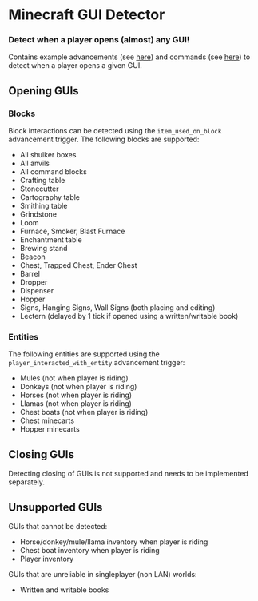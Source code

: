# Minecraft GUI Detector

### Detect when a player opens (almost) any GUI!

Contains example advancements (see [here](data/peerheer.gui_detector.internal/advancements/)) and commands (see [here](data/peerheer.gui_detector.internal/functions/)) to detect when a player opens a given GUI.

## Opening GUIs

### Blocks

Block interactions can be detected using the `item_used_on_block` advancement trigger. The following blocks are supported:

- All shulker boxes
- All anvils
- All command blocks
- Crafting table
- Stonecutter
- Cartography table
- Smithing table
- Grindstone
- Loom
- Furnace, Smoker, Blast Furnace
- Enchantment table
- Brewing stand
- Beacon
- Chest, Trapped Chest, Ender Chest
- Barrel
- Dropper
- Dispenser
- Hopper
- Signs, Hanging Signs, Wall Signs (both placing and editing)
- Lectern (delayed by 1 tick if opened using a written/writable book)

### Entities

The following entities are supported using the `player_interacted_with_entity` advancement trigger:

- Mules (not when player is riding)
- Donkeys (not when player is riding)
- Horses (not when player is riding)
- Llamas (not when player is riding)
- Chest boats (not when player is riding)
- Chest minecarts
- Hopper minecarts

## Closing GUIs

Detecting closing of GUIs is not supported and needs to be implemented separately.

## Unsupported GUIs

GUIs that cannot be detected:
- Horse/donkey/mule/llama inventory when player is riding
- Chest boat inventory when player is riding
- Player inventory

GUIs that are unreliable in singleplayer (non LAN) worlds:
- Written and writable books
